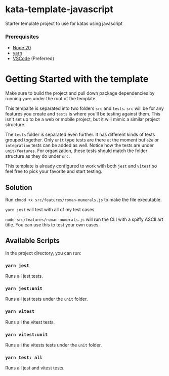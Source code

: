 # kata-template-javascript

Starter template project to use for katas using javascript

### Prerequisites

- [Node 20](https://nodejs.org)
- [yarn](https://yarnpkg.com)
- [VSCode](https://code.visualstudio.com) (Preferred)

# Getting Started with the template

Make sure to build the project and pull down package dependencies by running `yarn` under the root of the template.

This tempalte is separated into two folders `src` and `tests`.
`src` will be for any features you create and `tests` is where you'll be testing against them. This isn't set up to be a web or mobile project, but it will mimic a similar project structure.

The `tests` folder is separated even further. It has different kinds of tests grouped together. Only `unit` type tests are there at the moment but `e2e` or `integration` tests can be added as well. Notice how the tests are under `unit/features`. For organization, these tests should match the folder structure as they do under `src`.

This template is already configured to work with both `jest` and `vitest` so feel free to pick your favorite and start testing.

## Solution

Run `chmod +x src/features/roman-numerals.js` to make the file executable.

`yarn jest` will test with all of my test cases

`node src/features/roman-numerals.js` will run the CLI with a spiffy ASCII art title. You can use this to test your own cases.

## Available Scripts

In the project directory, you can run:

### `yarn jest`

Runs all jest tests.

### `yarn jest:unit`

Runs all jest tests under the `unit` folder.

### `yarn vitest`

Runs all the vitest tests.

### `yarn vitest:unit`

Runs all the vitests tests under the `unit` folder.

### `yarn test: all`

Runs all jest and vitest tests.
